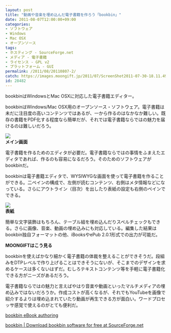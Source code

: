 ```yaml
---
layout: post
title: "動画や音楽を埋め込んだ電子書籍を作ろう「bookbin」"
date: 2011-08-07T12:00:00+09:00
categories:
- ソフトウェア
- Windows
- Mac OSX
- オープンソース
tags: 
- ホスティング - SourceForge.net
- メディア - 電子書籍
- ライセンス - GPL v2
- プラットフォーム - GUI
permalink: /2011/08/20110807-2/
catch: https://images.moongift.jp/2011/07/ScreenShot2011-07-30-18.11.49_thumb.png
id: 28482
---
```

bookbinはWindowsとMac OSXに対応した電子書籍エディター。

  

bookbinはWindows/Mac OSX用のオープンソース・ソフトウェア。電子書籍は未だに注目度の高いコンテンツではあるが、一から作るのはなかなか難しい。既存の書籍をPDF化する程度なら簡単だが、それでは電子書籍ならではの魅力を届けるのは難しいだろう。

  

[![](https://images.moongift.jp/2011/07/ScreenShot2011-07-30-18.10.32_thumb.png)](https://images.moongift.jp/2011/07/8d0f9a1a36e50ceb32c5d93556e7197b.png)  
**メイン画面**

  

電子書籍を作るためのエディタが必要だ。電子書籍ならではの事情をふまえたエディタであれば、作るのも容易になるだろう。そのためのソフトウェアがbookbinだ。

  
<!--more-->  

bookbinは電子書籍エディタで、WYSIWYGな画面を使って電子書籍を作ることができる。二ペインの構成で、左側が読むコンテンツ、右側はメタ情報などになっている。さらにアウトライン（目次）を出したり表紙の設定も右側のペインでできる。

  

[![](https://images.moongift.jp/2011/07/ScreenShot2011-07-30-18.11.49_thumb.png)](https://images.moongift.jp/2011/07/683ae820ae10c29f3efaa51f8553ac43.png)  
**表紙**

  

簡単な文字装飾はもちろん、テーブル組を埋め込んだりスペルチェックもできる。さらに画像、音楽、動画の埋め込みにも対応している。編集した結果はbookbin独自フォーマットの他、iBooksやePub 2.0.1形式での出力が可能だ。

  
  
  

**MOONGIFTはこう見る**

  

bookbinを使えばかなり細かく電子書籍の体裁を整えることができそうだ。段組みをDTPレベルで作り上げることはできそうにないが、そこまでのデザインを求めるケースは多くないはずだ。むしろテキストコンテンツ等を手軽に電子書籍化できる方がニーズがあるだろう。

  

電子書籍ならではの魅力と言えばやはり音楽や動画といったマルチメディアの埋め込みではないだろうか。作成コストが高くなるが、それでもYouTubeを画像で紹介するよりは埋め込まれていたり動画が再生できる方が面白い。ワードプロセッサ感覚で使えるのがとても便利だ。

  

[bookbin eBook authoring](http://bookbin.sourceforge.net/)

  

[bookbin | Download bookbin software for free at SourceForge.net](http://sourceforge.net/projects/bookbin/)

